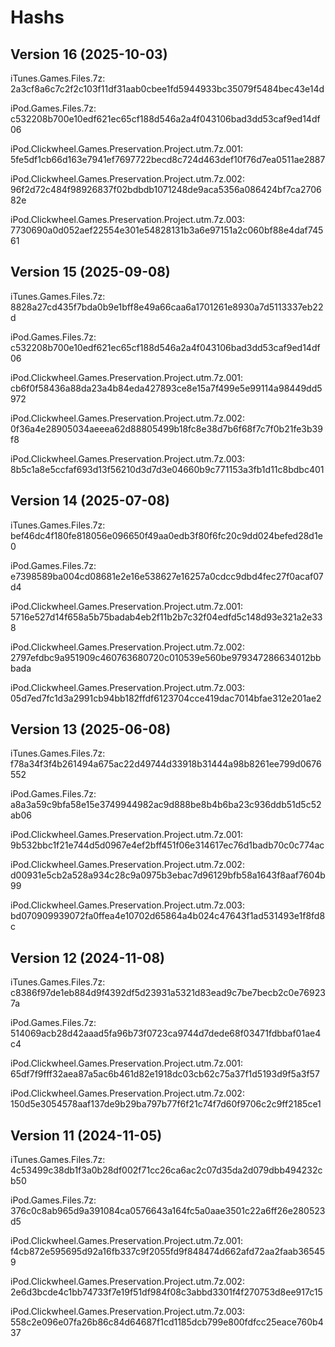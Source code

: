 # Hashs
## Version 16 (2025-10-03)
iTunes.Games.Files.7z: 2a3cf8a6c7c2f2c103f11df31aab0cbee1fd5944933bc35079f5484bec43e14d

iPod.Games.Files.7z: c532208b700e10edf621ec65cf188d546a2a4f043106bad3dd53caf9ed14df06

iPod.Clickwheel.Games.Preservation.Project.utm.7z.001: 5fe5df1cb66d163e7941ef7697722becd8c724d463def10f76d7ea0511ae2887

iPod.Clickwheel.Games.Preservation.Project.utm.7z.002: 96f2d72c484f98926837f02bdbdb1071248de9aca5356a086424bf7ca270682e

iPod.Clickwheel.Games.Preservation.Project.utm.7z.003: 7730690a0d052aef22554e301e54828131b3a6e97151a2c060bf88e4daf74561

## Version 15 (2025-09-08)
iTunes.Games.Files.7z: 8828a27cd435f7bda0b9e1bff8e49a66caa6a1701261e8930a7d5113337eb22d

iPod.Games.Files.7z: c532208b700e10edf621ec65cf188d546a2a4f043106bad3dd53caf9ed14df06

iPod.Clickwheel.Games.Preservation.Project.utm.7z.001: cb6f0f58436a88da23a4b84eda427893ce8e15a7f499e5e99114a98449dd5972

iPod.Clickwheel.Games.Preservation.Project.utm.7z.002: 0f36a4e28905034aeeea62d88805499b18fc8e38d7b6f68f7c7f0b21fe3b39f8

iPod.Clickwheel.Games.Preservation.Project.utm.7z.003: 8b5c1a8e5ccfaf693d13f56210d3d7d3e04660b9c771153a3fb1d11c8bdbc401

## Version 14 (2025-07-08)
iTunes.Games.Files.7z: bef46dc4f180fe818056e096650f49aa0edb3f80f6fc20c9dd024befed28d1e0

iPod.Games.Files.7z: e7398589ba004cd08681e2e16e538627e16257a0cdcc9dbd4fec27f0acaf07d4

iPod.Clickwheel.Games.Preservation.Project.utm.7z.001: 5716e527d14f658a5b75badab4eb2f11b2b7c32f04edfd5c148d93e321a2e338

iPod.Clickwheel.Games.Preservation.Project.utm.7z.002: 2797efdbc9a951909c460763680720c010539e560be979347286634012bbbada

iPod.Clickwheel.Games.Preservation.Project.utm.7z.003: 05d7ed7fc1d3a2991cb94bb182ffdf6123704cce419dac7014bfae312e201ae2

## Version 13 (2025-06-08)
iTunes.Games.Files.7z: f78a34f3f4b261494a675ac22d49744d33918b31444a98b8261ee799d0676552

iPod.Games.Files.7z: a8a3a59c9bfa58e15e3749944982ac9d888be8b4b6ba23c936ddb51d5c52ab06

iPod.Clickwheel.Games.Preservation.Project.utm.7z.001: 9b532bbc1f21e744d5d0967e4ef2bff451f06e314617ec76d1badb70c0c774ac

iPod.Clickwheel.Games.Preservation.Project.utm.7z.002: d00931e5cb2a528a934c28c9a0975b3ebac7d96129bfb58a1643f8aaf7604b99

iPod.Clickwheel.Games.Preservation.Project.utm.7z.003: bd070909939072fa0ffea4e10702d65864a4b024c47643f1ad531493e1f8fd8c

## Version 12 (2024-11-08)
iTunes.Games.Files.7z: c8386f97de1eb884d9f4392df5d23931a5321d83ead9c7be7becb2c0e769237a

iPod.Games.Files.7z: 514069acb28d42aaad5fa96b73f0723ca9744d7dede68f03471fdbbaf01ae4c4

iPod.Clickwheel.Games.Preservation.Project.utm.7z.001: 65df7f9fff32aea87a5ac6b461d82e1918dc03cb62c75a37f1d5193d9f5a3f57

iPod.Clickwheel.Games.Preservation.Project.utm.7z.002: 150d5e3054578aaf137de9b29ba797b77f6f21c74f7d60f9706c2c9ff2185ce1

## Version 11 (2024-11-05)
iTunes.Games.Files.7z: 4c53499c38db1f3a0b28df002f71cc26ca6ac2c07d35da2d079dbb494232cb50

iPod.Games.Files.7z: 376c0c8ab965d9a391084ca0576643a164fc5a0aae3501c22a6ff26e280523d5

iPod.Clickwheel.Games.Preservation.Project.utm.7z.001: f4cb872e595695d92a16fb337c9f2055fd9f848474d662afd72aa2faab365459

iPod.Clickwheel.Games.Preservation.Project.utm.7z.002: 2e6d3bcde4c1bb74733f7e19f51df984f08c3abbd3301f4f270753d8ee917c15

iPod.Clickwheel.Games.Preservation.Project.utm.7z.003: 558c2e096e07fa26b86c84d64687f1cd1185dcb799e800fdfcc25eace760b437